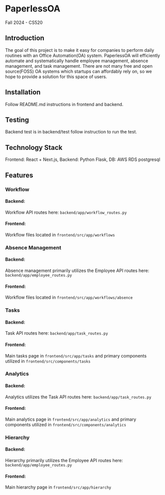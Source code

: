 # PaperlessOA
Fall 2024 - CS520

## Introduction
The goal of this project is to make it easy for companies to perform daily routines with an Office Automation(OA) system. 
PaperlessOA will efficiently automate and systematically handle employee management, absence management, and task management.
There are not many free and open source(FOSS) OA systems which startups can affordably rely on, so we hope to provide a solution for this space of users.

## Installation
Follow README.md instructions in frontend and backend.

## Testing
Backend test is in backend/test follow instruction to run the test.

## Technology Stack
Frontend: React + Next.js, Backend: Python Flask, DB: AWS RDS postgresql

## Features
### Workflow 
#### Backend:
Workflow API routes here: `backend/app/workflow_routes.py`

#### Frontend:
Workflow files located in `frontend/src/app/workflows`

### Absence Management
#### Backend:
Absence management primarily utilizes the Employee API routes here: `backend/app/employee_routes.py` 

#### Frontend:
Workflow files located in `frontend/src/app/workflows/absence`

### Tasks 
#### Backend:
Task API routes here: `backend/app/task_routes.py`

#### Frontend:
Main tasks page in `frontend/src/app/tasks` and primary components utilized in `frontend/src/components/tasks`

### Analytics 
#### Backend:
Analytics utilizes the Task API routes here: `backend/app/task_routes.py` 

#### Frontend:
Main analytics page in `frontend/src/app/analytics` and primary components utilized in `frontend/src/components/analytics`

### Hierarchy 
#### Backend:
Hierarchy primarily utilizes the Employee API routes here: `backend/app/employee_routes.py` 

#### Frontend:
Main hierarchy page in `frontend/src/app/hierarchy`